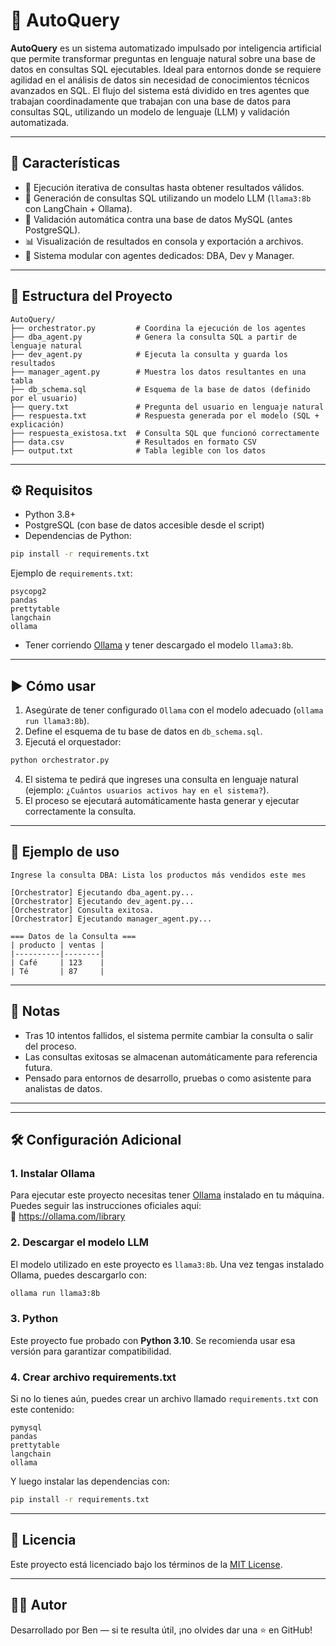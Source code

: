 # 🤖 AutoQuery

**AutoQuery** es un sistema automatizado impulsado por inteligencia artificial que permite transformar preguntas en lenguaje natural sobre una base de datos en consultas SQL ejecutables. Ideal para entornos donde se requiere agilidad en el análisis de datos sin necesidad de conocimientos técnicos avanzados en SQL. El flujo del sistema está dividido en tres agentes que trabajan coordinadamente que trabajan con una base de datos para consultas SQL, utilizando un modelo de lenguaje (LLM) y validación automatizada.

---

## 🚀 Características

- 🔄 Ejecución iterativa de consultas hasta obtener resultados válidos.
- 🧠 Generación de consultas SQL utilizando un modelo LLM (`llama3:8b` con LangChain + Ollama).
- 🧪 Validación automática contra una base de datos MySQL (antes PostgreSQL).
- 📊 Visualización de resultados en consola y exportación a archivos.
- 👥 Sistema modular con agentes dedicados: DBA, Dev y Manager.

---

## 🧩 Estructura del Proyecto

```
AutoQuery/
├── orchestrator.py         # Coordina la ejecución de los agentes
├── dba_agent.py            # Genera la consulta SQL a partir de lenguaje natural
├── dev_agent.py            # Ejecuta la consulta y guarda los resultados
├── manager_agent.py        # Muestra los datos resultantes en una tabla
├── db_schema.sql           # Esquema de la base de datos (definido por el usuario)
├── query.txt               # Pregunta del usuario en lenguaje natural
├── respuesta.txt           # Respuesta generada por el modelo (SQL + explicación)
├── respuesta_existosa.txt  # Consulta SQL que funcionó correctamente
├── data.csv                # Resultados en formato CSV
├── output.txt              # Tabla legible con los datos
```

---

## ⚙️ Requisitos

- Python 3.8+
- PostgreSQL (con base de datos accesible desde el script)
- Dependencias de Python:

```bash
pip install -r requirements.txt
```

Ejemplo de `requirements.txt`:
```text
psycopg2
pandas
prettytable
langchain
ollama
```

- Tener corriendo [Ollama](https://ollama.com/) y tener descargado el modelo `llama3:8b`.

---

## ▶️ Cómo usar

1. Asegúrate de tener configurado `Ollama` con el modelo adecuado (`ollama run llama3:8b`).
2. Define el esquema de tu base de datos en `db_schema.sql`.
3. Ejecutá el orquestador:

```bash
python orchestrator.py
```

4. El sistema te pedirá que ingreses una consulta en lenguaje natural (ejemplo: `¿Cuántos usuarios activos hay en el sistema?`).
5. El proceso se ejecutará automáticamente hasta generar y ejecutar correctamente la consulta.

---

## 🎯 Ejemplo de uso

```
Ingrese la consulta DBA: Lista los productos más vendidos este mes

[Orchestrator] Ejecutando dba_agent.py...
[Orchestrator] Ejecutando dev_agent.py...
[Orchestrator] Consulta exitosa.
[Orchestrator] Ejecutando manager_agent.py...

=== Datos de la Consulta ===
| producto | ventas |
|----------|--------|
| Café     | 123    |
| Té       | 87     |
```

---

## 📌 Notas

- Tras 10 intentos fallidos, el sistema permite cambiar la consulta o salir del proceso.
- Las consultas exitosas se almacenan automáticamente para referencia futura.
- Pensado para entornos de desarrollo, pruebas o como asistente para analistas de datos.

---

---

## 🛠️ Configuración Adicional

### 1. Instalar Ollama

Para ejecutar este proyecto necesitas tener [Ollama](https://ollama.com/library) instalado en tu máquina. Puedes seguir las instrucciones oficiales aquí:  
🔗 https://ollama.com/library

### 2. Descargar el modelo LLM

El modelo utilizado en este proyecto es `llama3:8b`. Una vez tengas instalado Ollama, puedes descargarlo con:

```bash
ollama run llama3:8b
```

### 3. Python

Este proyecto fue probado con **Python 3.10**. Se recomienda usar esa versión para garantizar compatibilidad.

### 4. Crear archivo requirements.txt

Si no lo tienes aún, puedes crear un archivo llamado `requirements.txt` con este contenido:

```text
pymysql
pandas
prettytable
langchain
ollama
```

Y luego instalar las dependencias con:

```bash
pip install -r requirements.txt
```

---


## 📜 Licencia

Este proyecto está licenciado bajo los términos de la [MIT License](LICENSE).

---

## 🧑‍💻 Autor

Desarrollado por Ben — si te resulta útil, ¡no olvides dar una ⭐ en GitHub!
